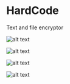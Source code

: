 # HardCode
Text and file encryptor

![alt text](https://cdn.discordapp.com/attachments/937053497545875536/1042504763973050378/image.png)


![alt text](https://cdn.discordapp.com/attachments/937053497545875536/1042504785003294730/image.png)


![alt text](https://cdn.discordapp.com/attachments/937053497545875536/1042504961721909268/image.png)


![alt text](https://cdn.discordapp.com/attachments/937053497545875536/1042505055263281183/image.png)
